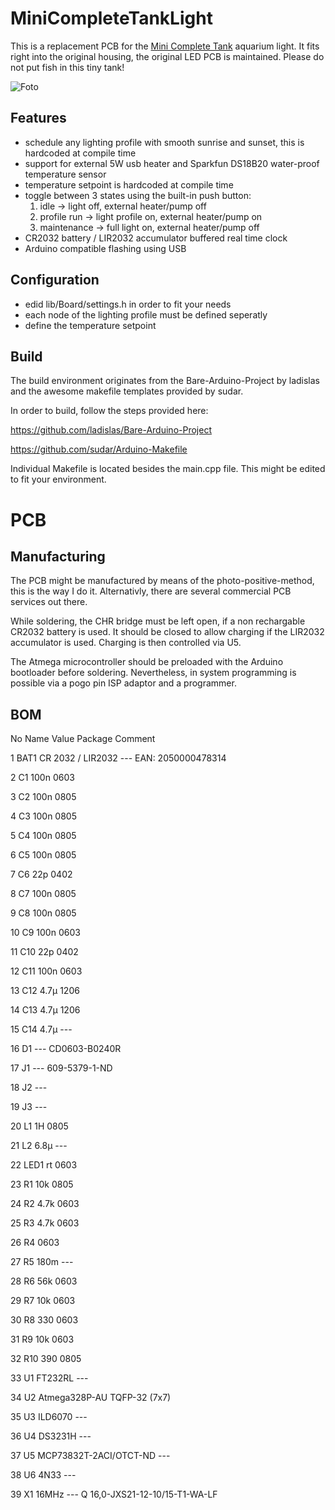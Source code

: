 # MiniCompleteTankLight

This is a replacement PCB for the [Mini Complete Tank](https://minicompletetank.com) aquarium light. It fits right into the original housing, the original LED PCB is maintained. Please do not put fish in this tiny tank!

![Foto](https://raw.githubusercontent.com/Rob0xFF/MiniTankLight/main/5400F30C-6FEE-497C-8EF1-8330CC151183.jpeg?token=AGGZRCXBJ7CXHUGPIYD3CDS74SI64)

## Features

* schedule any lighting profile with smooth sunrise and sunset, this is hardcoded at compile time
* support for external 5W usb heater and Sparkfun DS18B20 water-proof temperature sensor
* temperature setpoint is hardcoded at compile time
* toggle between 3 states using the built-in push button:
  1. idle -> light off, external heater/pump off
  2. profile run -> light profile on, external heater/pump on
  3. maintenance -> full light on, external heater/pump off
* CR2032 battery / LIR2032 accumulator buffered real time clock
* Arduino compatible flashing using USB

## Configuration

* edid lib/Board/settings.h in order to fit your needs
* each node of the lighting profile must be defined seperatly
* define the temperature setpoint

## Build

The build environment originates from the Bare-Arduino-Project by ladislas and the awesome makefile templates provided by sudar.

In order to build, follow the steps provided here:

https://github.com/ladislas/Bare-Arduino-Project

https://github.com/sudar/Arduino-Makefile

Individual Makefile is located besides the main.cpp file. This might be edited to fit your environment.

# PCB

## Manufacturing

The PCB might be manufactured by means of the photo-positive-method, this is the way I do it. Alternativly, there are several commercial PCB services out there.

While soldering, the CHR bridge must be left open, if a non rechargable CR2032 battery is used. It should be closed to allow charging if the LIR2032 accumulator is used. Charging is then controlled via U5.

The Atmega microcontroller should be preloaded with the Arduino bootloader before soldering. Nevertheless, in system programming is possible via a pogo pin ISP adaptor and a programmer.

## BOM

No	Name	Value	Package	Comment

1	BAT1	CR 2032 / LIR2032	---	EAN: 2050000478314

2	C1	100n	0603

3	C2	100n	0805	

4	C3	100n	0805	

5	C4	100n	0805	

6	C5	100n	0805	

7	C6	22p	0402	

8	C7	100n	0805	

9	C8	100n	0805	

10	C9	100n	0603	

11	C10	22p	0402	

12	C11	100n	0603	

13	C12	4.7µ	1206	

14	C13	4.7µ	1206	

15	C14	4.7µ	---	

16	D1		---	CD0603-B0240R

17	J1		---	609-5379-1-ND

18	J2		---	

19	J3		---	

20	L1	1H	0805	

21	L2	6.8µ	---	

22	LED1	rt	0603	

23	R1	10k	0805	

24	R2	4.7k	0603	

25	R3	4.7k	0603	

26	R4		0603	

27	R5	180m	---	

28	R6	56k	0603	

29	R7	10k	0603	

30	R8	330	0603	

31	R9	10k	0603	

32	R10	390	0805	

33	U1	FT232RL	---	

34	U2	Atmega328P-AU	TQFP-32 (7x7)	

35	U3	ILD6070	---	

36	U4	DS3231H	---	

37	U5	MCP73832T-2ACI/OTCT-ND	---	

38	U6	4N33	---	

39	X1	16MHz	---	Q 16,0-JXS21-12-10/15-T1-WA-LF
